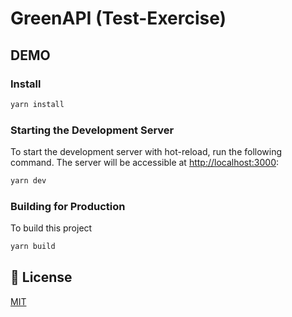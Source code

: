 # GreenAPI (Test-Exercise)

## DEMO 


### Install


```bash
yarn install
```

### Starting the Development Server

To start the development server with hot-reload, run the following command. The server will be accessible at [http://localhost:3000](http://localhost:3000):

```bash
yarn dev
```


### Building for Production

To build this project

```bash
yarn build
```

## 📑 License
[MIT](http://opensource.org/licenses/MIT)

